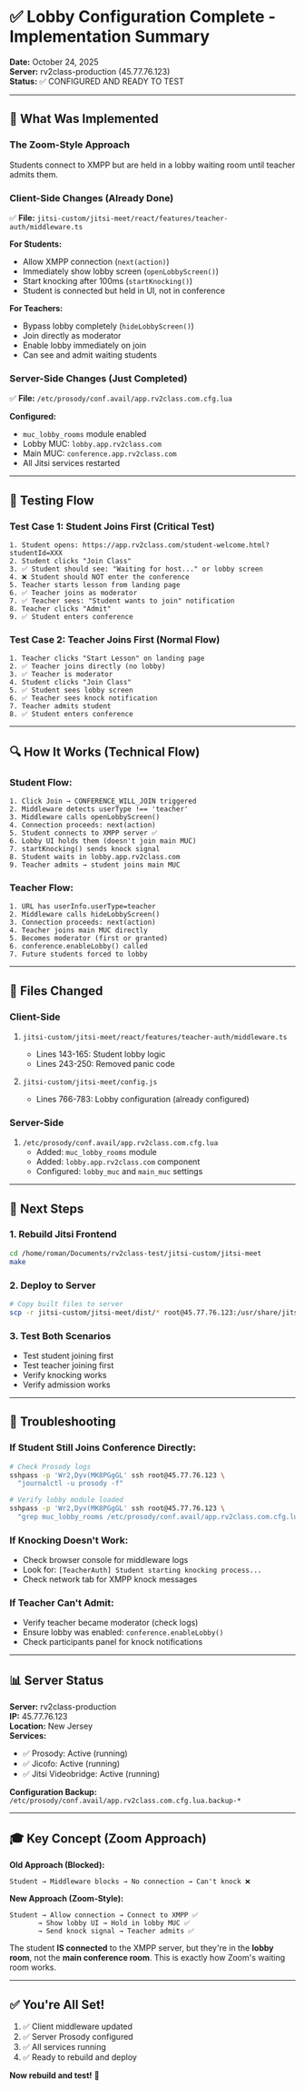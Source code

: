 # ✅ Lobby Configuration Complete - Implementation Summary

**Date:** October 24, 2025  
**Server:** rv2class-production (45.77.76.123)  
**Status:** ✅ CONFIGURED AND READY TO TEST

---

## 🎯 What Was Implemented

### **The Zoom-Style Approach**
Students connect to XMPP but are held in a lobby waiting room until teacher admits them.

### **Client-Side Changes** (Already Done)
✅ **File:** `jitsi-custom/jitsi-meet/react/features/teacher-auth/middleware.ts`

**For Students:**
- Allow XMPP connection (`next(action)`)
- Immediately show lobby screen (`openLobbyScreen()`)
- Start knocking after 100ms (`startKnocking()`)
- Student is connected but held in UI, not in conference

**For Teachers:**
- Bypass lobby completely (`hideLobbyScreen()`)
- Join directly as moderator
- Enable lobby immediately on join
- Can see and admit waiting students

### **Server-Side Changes** (Just Completed)
✅ **File:** `/etc/prosody/conf.avail/app.rv2class.com.cfg.lua`

**Configured:**
- `muc_lobby_rooms` module enabled
- Lobby MUC: `lobby.app.rv2class.com`
- Main MUC: `conference.app.rv2class.com`
- All Jitsi services restarted

---

## 🧪 Testing Flow

### **Test Case 1: Student Joins First** (Critical Test)
```
1. Student opens: https://app.rv2class.com/student-welcome.html?studentId=XXX
2. Student clicks "Join Class"
3. ✅ Student should see: "Waiting for host..." or lobby screen
4. ❌ Student should NOT enter the conference
5. Teacher starts lesson from landing page
6. ✅ Teacher joins as moderator
7. ✅ Teacher sees: "Student wants to join" notification
8. Teacher clicks "Admit"
9. ✅ Student enters conference
```

### **Test Case 2: Teacher Joins First** (Normal Flow)
```
1. Teacher clicks "Start Lesson" on landing page
2. ✅ Teacher joins directly (no lobby)
3. ✅ Teacher is moderator
4. Student clicks "Join Class"
5. ✅ Student sees lobby screen
6. ✅ Teacher sees knock notification
7. Teacher admits student
8. ✅ Student enters conference
```

---

## 🔍 How It Works (Technical Flow)

### **Student Flow:**
```
1. Click Join → CONFERENCE_WILL_JOIN triggered
2. Middleware detects userType !== 'teacher'
3. Middleware calls openLobbyScreen()
4. Connection proceeds: next(action)
5. Student connects to XMPP server ✅
6. Lobby UI holds them (doesn't join main MUC)
7. startKnocking() sends knock signal
8. Student waits in lobby.app.rv2class.com
9. Teacher admits → student joins main MUC
```

### **Teacher Flow:**
```
1. URL has userInfo.userType=teacher
2. Middleware calls hideLobbyScreen()
3. Connection proceeds: next(action)
4. Teacher joins main MUC directly
5. Becomes moderator (first or granted)
6. conference.enableLobby() called
7. Future students forced to lobby
```

---

## 📁 Files Changed

### **Client-Side**
1. `jitsi-custom/jitsi-meet/react/features/teacher-auth/middleware.ts`
   - Lines 143-165: Student lobby logic
   - Lines 243-250: Removed panic code
   
2. `jitsi-custom/jitsi-meet/config.js`
   - Lines 766-783: Lobby configuration (already configured)

### **Server-Side**
1. `/etc/prosody/conf.avail/app.rv2class.com.cfg.lua`
   - Added: `muc_lobby_rooms` module
   - Added: `lobby.app.rv2class.com` component
   - Configured: `lobby_muc` and `main_muc` settings

---

## 🚀 Next Steps

### **1. Rebuild Jitsi Frontend**
```bash
cd /home/roman/Documents/rv2class-test/jitsi-custom/jitsi-meet
make
```

### **2. Deploy to Server**
```bash
# Copy built files to server
scp -r jitsi-custom/jitsi-meet/dist/* root@45.77.76.123:/usr/share/jitsi-meet/
```

### **3. Test Both Scenarios**
- Test student joining first
- Test teacher joining first
- Verify knocking works
- Verify admission works

---

## 🔧 Troubleshooting

### **If Student Still Joins Conference Directly:**
```bash
# Check Prosody logs
sshpass -p 'Wr2,Dyv(MK8PGgGL' ssh root@45.77.76.123 \
  "journalctl -u prosody -f"

# Verify lobby module loaded
sshpass -p 'Wr2,Dyv(MK8PGgGL' ssh root@45.77.76.123 \
  "grep muc_lobby_rooms /etc/prosody/conf.avail/app.rv2class.com.cfg.lua"
```

### **If Knocking Doesn't Work:**
- Check browser console for middleware logs
- Look for: `[TeacherAuth] Student starting knocking process...`
- Check network tab for XMPP knock messages

### **If Teacher Can't Admit:**
- Verify teacher became moderator (check logs)
- Ensure lobby was enabled: `conference.enableLobby()`
- Check participants panel for knock notifications

---

## 📊 Server Status

**Server:** rv2class-production  
**IP:** 45.77.76.123  
**Location:** New Jersey  
**Services:**
- ✅ Prosody: Active (running)
- ✅ Jicofo: Active (running)  
- ✅ Jitsi Videobridge: Active (running)

**Configuration Backup:**
`/etc/prosody/conf.avail/app.rv2class.com.cfg.lua.backup-*`

---

## 🎓 Key Concept (Zoom Approach)

**Old Approach (Blocked):**
```
Student → Middleware blocks → No connection → Can't knock ❌
```

**New Approach (Zoom-Style):**
```
Student → Allow connection → Connect to XMPP ✅
       → Show lobby UI → Hold in lobby MUC ✅
       → Send knock signal → Teacher admits ✅
```

The student **IS connected** to the XMPP server, but they're in the **lobby room**, not the **main conference room**. This is exactly how Zoom's waiting room works.

---

## ✅ You're All Set!

1. ✅ Client middleware updated
2. ✅ Server Prosody configured
3. ✅ All services running
4. ✅ Ready to rebuild and deploy

**Now rebuild and test!** 🚀
